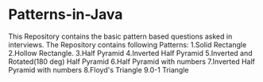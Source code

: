 # Patterns-in-Java
This Repository contains the basic pattern based questions asked in interviews.
The Repository contains following Patterns:
1.Solid Rectangle
2.Hollow Rectangle.
3.Half Pyramid
4.Inverted Half Pyramid
5.Inverted and Rotated(180 deg) Half Pyramid
6.Half Pyramid with numbers
7.Inverted Half Pyramid with numbers
8.Floyd's Triangle
9.0-1 Triangle
